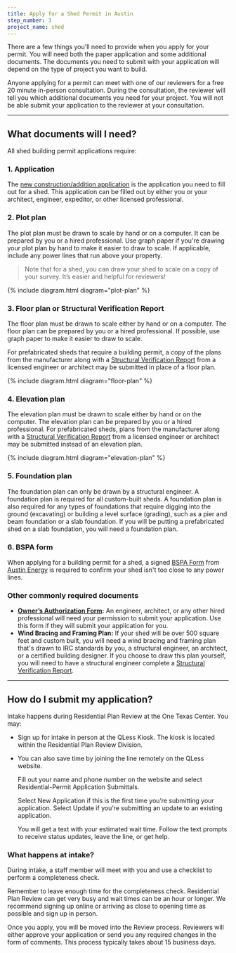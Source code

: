 ```yaml
---
title: Apply for a Shed Permit in Austin
step_number: 3
project_name: shed
---
```



There are a few things you'll need to provide when you apply for your permit. You will need both the paper application and some additional documents. The documents you need to submit with your application will depend on the type of project you want to build.

Anyone applying for a permit can meet with one of our reviewers for a free 20 minute in-person consultation. During the consultation, the reviewer will tell you which additional documents you need for your project. You will not be able submit your application to the reviewer at your consultation.

---

## What documents will I need?

All shed building permit applications require:

### 1. Application

The [new construction/addition application](https://www.austintexas.gov/sites/default/files/files/Planning/Applications_Forms/new_con_addtn_app_AWU.pdf) is the application you need to fill out for a shed. This application can be filled out by either you or your architect, engineer, expeditor, or other licensed professional.

### 2. Plot plan

The plot plan must be drawn to scale by hand or on a computer. It can be prepared by you or a hired professional. Use graph paper if you're drawing your plot plan by hand to make it easier to draw to scale. If applicable, include any power lines that run above your property.

> Note that for a shed, you can draw your shed to scale on a copy of your survey. It’s easier and helpful for reviewers!

{% include diagram.html diagram="plot-plan" %}

### 3. Floor plan or Structural Verification Report

The floor plan must be drawn to scale either by hand or on a computer. The floor plan can be prepared by you or a hired professional. If possible, use graph paper to make it easier to draw to scale.

For prefabricated sheds that require a building permit, a copy of the plans from the manufacturer along with a [Structural Verification Report](https://www.austintexas.gov/sites/default/files/files/Planning/Applications_Forms/Structural_Verification_Report_citylogo.pdf) from a licensed engineer or architect may be submitted in place of a floor plan.

{% include diagram.html diagram="floor-plan" %}

### 4. Elevation plan

The elevation plan must be drawn to scale either by hand or on the computer. The elevation plan can be prepared by you or a hired professional. For prefabricated sheds, plans from the manufacturer along with a [Structural Verification Report](https://www.austintexas.gov/sites/default/files/files/Planning/Applications_Forms/Structural_Verification_Report_citylogo.pdf) from a licensed engineer or architect may be submitted instead of an elevation plan.

{% include diagram.html diagram="elevation-plan" %}

### 5. Foundation plan

The foundation plan can only be drawn by a structural engineer. A foundation plan is required for all custom-built sheds. A foundation plan is also required for any types of foundations that require digging into the ground (excavating) or building a level surface (grading), such as a pier and beam foundation or a slab foundation. If you will be putting a prefabricated shed on a slab foundation, you will need a foundation plan.

### 6. BSPA form

When applying for a building permit for a shed, a signed [BSPA Form](https://www.austintexas.gov/sites/default/files/files/Planning/Applications_Forms/bspa.pdf) from [Austin Energy](/contact/#austin-energy)&nbsp;is required to confirm your shed isn't too close to any power lines.

### Other commonly required documents

* [**Owner’s Authorization Form**](https://www.aiaaustin.org/sites/default/files/coaownersletter-1.pdf)**:**&nbsp;An engineer, architect, or any other hired professional will need your permission to submit your application. Use this form if they will submit your application for you.
* **Wind Bracing and Framing Plan:**&nbsp;If your shed will be over 500 square feet and custom built, you will need a wind bracing and framing plan that's drawn to IRC standards by you, a structural engineer, an architect, or a certified building designer. If you choose to draw this plan yourself, you will need to have a structural engineer complete a [Structural Verification Report](https://www.austintexas.gov/sites/default/files/files/Planning/Applications_Forms/Structural_Verification_Report_citylogo.pdf).

---

## How do I submit my application?

Intake happens during Residential Plan Review at the One Texas Center. You may:

* Sign up for intake in person at the QLess Kiosk. The kiosk is located within the Residential Plan Review Division.
* You can also save time by joining the line remotely on the QLess website.

  Fill out your name and phone number on the website and select Residential-Permit Application Submittals.

  Select New Application if this is the first time you’re submitting your application. Select Update if you’re submitting an update to an existing application.

  You will get a text with your estimated wait time. Follow the text prompts to receive status updates, leave the line, or get help.

### What happens at intake?

During intake, a staff member will meet with you and use a checklist to perform a completeness check.

Remember to leave enough time for the completeness check. Residential Plan Review can get very busy and wait times can be an hour or longer. We recommend signing up online or arriving as close to opening time as possible and sign up in person.

Once you apply, you will be moved into the Review process. Reviewers will either approve your application or send you any required changes in the form of comments. This process typically takes about 15 business days.